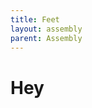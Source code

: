 ```yaml
---
title: Feet
layout: assembly
parent: Assembly
---
```


# Hey

<div class="online_3d_viewer"
    style="width: 600px; height: 600px;"
    model="{{site.url}}/{{site.baseurl}}/assets/STL/Z Idler Tensioner Assy.STL">
</div>
